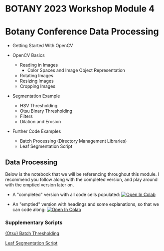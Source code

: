 # BOTANY 2023 Workshop Module 4

# Botany Conference Data Processing

* Getting Started With OpenCV

* OpenCV Basics
    * Reading in Images
        * Color Spaces and Image Object Representation
    * Rotating Images
    * Resizing Images
    * Cropping Images

* Segmentation Example
    * HSV Thresholding
    * Otsu Binary Thresholding
    * Filters
    * Dilation and Erosion

* Further Code Examples
    * Batch Processing (Directory Management Libraries)
    * Leaf Segmentation Script

## Data Processing
Below is the notebook that we will be referencing throughout this module. I recommend you follow along with the completed version, 
and play around with the emptied version later on. 

* A "completed" version with all code cells populated: 
[![Open In Colab](https://colab.research.google.com/assets/colab-badge.svg)](https://colab.research.google.com/github/richiehodel/Botany2023_DLworkshop/blob/main/4_data_processing/Module_4__Data_Processing_Complete.ipynb)

* An "emptied" version with headings and some explanations, so that we can code along:
[![Open In Colab](https://colab.research.google.com/assets/colab-badge.svg)](https://colab.research.google.com/github/richiehodel/Botany2023_DLworkshop/blob/main/4_data_processing/Module_4__Data_Processing_Empty.ipynb)

### Supplementary Scripts
[(Otsu) Batch Thresholding](https://stefanofochesatto.github.io/research.html#Applying_the_Initial_Segmentation)

[Leaf Segmentation Script](https://github.com/StefanoFochesatto/Leaf-Segmentation-Tool)

